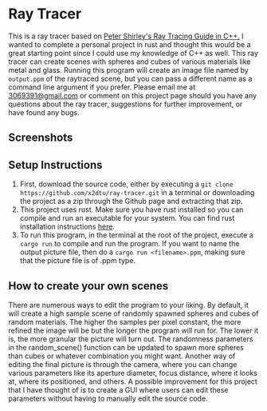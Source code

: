 # Ray Tracer
This is a ray tracer based on [Peter Shirley's Ray Tracing Guide in C++.](https://raytracing.github.io/books/RayTracingInOneWeekend.html) I wanted to complete a personal project in rust and thought this would be a great starting point since I could use my knowledge of C++ as well. This ray tracer can create scenes with spheres and cubes of various materials like metal and glass. Running this program will create an image file named by `output.ppm` of the raytraced scene, but you can pass a different name as a command line argument if you prefer. Please email me at 3069391@gmail.com or comment on this project page should you have any questions about the ray tracer, suggestions for further improvement, or have found any bugs.

## Screenshots


## Setup Instructions
1. First, download the source code, either by executing a `git clone https://github.com/x2dtu/ray-tracer.git` in a terminal or downloading the project as a zip through the Github page and extracting that zip.
2. This project uses rust. Make sure you have rust installed so you can compile and run an executable for your system. You can find rust installation instructions [here](https://www.rust-lang.org/tools/install).
3. To run this program, in the terminal at the root of the project, execute a `cargo run` to compile and run the program. If you want to name the output picture file, then do a `cargo run <filename>.ppm`, making sure that the picture file is of .ppm type.

## How to create your own scenes
There are numerous ways to edit the program to your liking. By default, it will create a high sample scene of randomly spawned spheres and cubes of random materials. The higher the samples per pixel constant, the more refined the image will be but the longer the program will run for. The lower it is, the more granular the picture will turn out. The randomness parameters in the random_scene() function can be updated to spawn more spheres than cubes or whatever combination you might want. Another way of editing the final picture is through the camera, where you can change various parameters like its aperture diameter, focus distance, where it looks at, where its positioned, and others. A possible improvement for this project that I have thought of is to create a GUI where users can edit these parameters without having to manually edit the source code.
